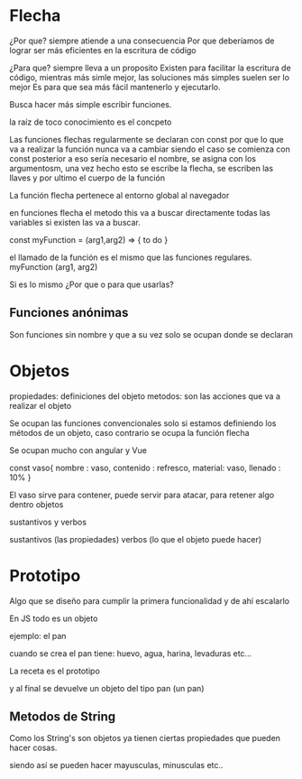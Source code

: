 # Flecha 
¿Por que?
siempre atiende a una consecuencia 
Por que deberíamos de lograr ser más eficientes en la escritura de código 

¿Para que?
siempre lleva a un proposito 
Existen para facilitar la escritura de código, mientras más simle mejor, las soluciones más simples suelen ser lo mejor
Es para que sea más fácil mantenerlo y ejecutarlo.

Busca hacer más simple escribir funciones. 

la raíz de toco conocimiento es el concpeto

Las funciones flechas regularmente se declaran con const por que lo que va a realizar la función nunca va a cambiar 
siendo el caso se comienza con const posterior a eso sería necesario el nombre, se asigna con los argumentosm, una vez hecho esto se escribe la flecha, se escriben las llaves y por ultimo el cuerpo de la función 

La función flecha pertenece al entorno global al navegador 

en funciones flecha el metodo this va a buscar directamente todas las variables si existen las va a buscar.


const myFunction = (arg1,arg2) => {
    to do 
}

el llamado de la función es el mismo que las funciones regulares. 
myFunction (arg1, arg2)

Si es lo mismo ¿Por que o para que usarlas? 

## Funciones anónimas
Son funciones sin nombre y que a su vez solo se ocupan donde se declaran 


# Objetos
propiedades: definiciones del objeto
metodos: son las acciones que va a realizar el objeto 

Se ocupan las funciones convencionales solo si estamos definiendo los métodos de un objeto, caso contrario se ocupa la función flecha

Se ocupan mucho con angular y Vue

const vaso{
nombre : vaso,
contenido : refresco,
material: vaso,
llenado : 10%
}

El vaso sirve para contener, puede servir para atacar, para retener algo dentro 
objetos 

sustantivos y verbos 

sustantivos (las propiedades)
verbos (lo que el objeto puede hacer)

# Prototipo

Algo que se diseño para cumplir la primera funcionalidad y de ahí escalarlo 

En JS todo es un objeto 

ejemplo: el pan 

cuando se crea el pan tiene: 
huevo, agua, harina, levaduras etc...

La receta es el prototipo 

y al final se devuelve un objeto del tipo pan (un pan)

## Metodos de String

Como los String's son objetos ya tienen ciertas propiedades que pueden hacer cosas. 

siendo así se pueden hacer mayusculas, minusculas etc..



